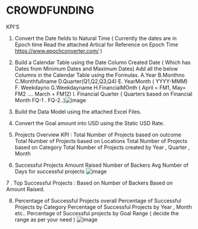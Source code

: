 # CROWDFUNDING
KPI'S
1. Convert the Date fields to Natural Time ( Currently the dates are in Epoch time Read the attached Artical for Reference on Epoch Time 
             https://www.epochconverter.com/ )
2. Build a Calendar Table using the Date Column Created Date ( Which has Dates from Minimum Dates and Maximum Dates)
  Add all the below Columns in the Calendar Table using the Formulas.
   A.Year
   B.Monthno
   C.Monthfullname
   D.Quarter(Q1,Q2,Q3,Q4)
   E. YearMonth ( YYYY-MMM)
   F. Weekdayno
   G.Weekdayname
   H.FinancialMOnth ( April = FM1, May= FM2  …. March = FM12)
   I. Financial Quarter ( Quarters based on Financial Month FQ-1 . FQ-2..)![image](https://github.com/user-attachments/assets/095d534d-5f9d-4a3b-8cc7-46754c5f723b)

3. Build the Data Model using the attached Excel Files.
4. Convert the Goal amount into USD using the Static USD Rate.
5. Projects Overview KPI :
     Total Number of Projects based on outcome 
     Total Number of Projects based on Locations
     Total Number of Projects based on  Category
     Total Number of Projects created by Year , Quarter , Month

6.  Successful Projects
     Amount Raised 
     Number of Backers
     Avg Number of Days for successful projects
![image](https://github.com/user-attachments/assets/1dd04c7a-7bc1-4dac-83b7-ff03aabd91aa)

7 . Top Successful Projects :
    Based on Number of Backers
    Based on Amount Raised.

8. Percentage of Successful Projects overall
   Percentage of Successful Projects  by Category
   Percentage of Successful Projects by Year , Month etc..
   Percentage of Successful projects by Goal Range ( decide the range as per your need )
![image](https://github.com/user-attachments/assets/fa9866bd-bd5c-4cc2-afc7-7ca632bcc714)

